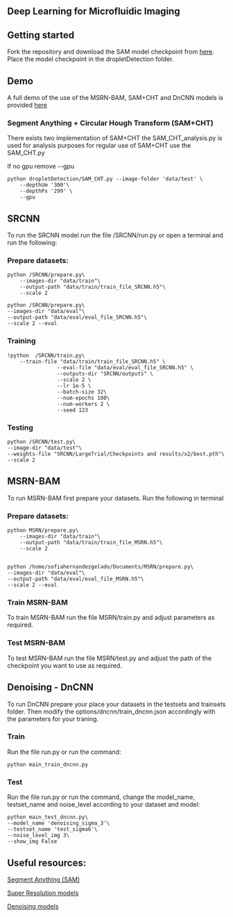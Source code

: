 ## Deep Learning for Microfluidic Imaging


## Getting started

Fork the repository and download the SAM model checkpoint from [here](https://dl.fbaipublicfiles.com/segment_anything/sam_vit_h_4b8939.pth). Place the model checkpoint in the dropletDetection folder.  




## Demo

A full demo of the use of the MSRN-BAM, SAM+CHT and DnCNN models is provided [here](Demo.ipynb) 


### Segment Anything + Circular Hough Transform (SAM+CHT)
There exists two implementation of SAM+CHT the SAM_CHT_analysis.py is used for analysis purposes for regular use of SAM+CHT use the SAM_CHT.py

If no gpu remove --gpu
```
python dropletDetection/SAM_CHT.py --image-folder 'data/test' \
    --depthUm '300'\
    --depthPx '299' \
    --gpu
```

## SRCNN

To run the SRCNN model run the file /SRCNN/run.py or open a terminal and run the following: 

### Prepare datasets:

```
python /SRCNN/prepare.py\
    --images-dir "data/train"\
    --output-path "data/train/train_file_SRCNN.h5"\
    --scale 2

python /SRCNN/prepare.py\
--images-dir "data/eval"\
--output-path "data/eval/eval_file_SRCNN.h5"\
--scale 2 --eval
```


### Training
```
!python  /SRCNN/train.py\
    --train-file "data/train/train_file_SRCNN.h5" \
                --eval-file "data/eval/eval_file_SRCNN.h5" \
                --outputs-dir "SRCNN/outputs" \
                --scale 2 \
                --lr 1e-5 \
                --batch-size 32\
                --num-epochs 100\
                --num-workers 2 \
                --seed 123
 ```

### Testing 
```                
python /SRCNN/test.py\
--image-dir "data/test"\
--weights-file "SRCNN/LargeTrial/Checkpoints and results/x2/best.pth"\
--scale 2
```


## MSRN-BAM

To run MSRN-BAM first prepare your datasets. Run the following in terminal

### Prepare datasets:
```
python MSRN/prepare.py\
    --images-dir "data/train"\
    --output-path "data/train/train_file_MSRN.h5"\
    --scale 2


python /home/sofiahernandezgelado/Documents/MSRN/prepare.py\
--images-dir "data/eval"\
--output-path "data/eval/eval_file_MSRN.h5"\
--scale 2 --eval

```

### Train MSRN-BAM

To train MSRN-BAM run the file MSRN/train.py and adjust parameters as required.

### Test MSRN-BAM

To test MSRN-BAM run the file MSRN/test.py and adjust the path of the checkpoint you want to use as required. 


## Denoising - DnCNN

To run DnCNN prepare your place your datasets in the testsets and trainsets folder. Then modify the options/dncnn/train_dncnn.json accordingly with the parameters for your traning. 

### Train
Run the file run.py or run the command:

```
python main_train_dncnn.py
```

### Test
Run the file run.py or run the command, change the model_name, testset_name and noise_level according to your dataset and model:


```
python main_test_dncnn.py\
--model_name 'denoising_sigma_3'\
--testset_name 'test_sigma6'\
--noise_level_img 3\
--show_img False
```


## Useful resources: 

[Segment Anything (SAM)](https://github.com/facebookresearch/segment-anything) 

[Super Resolution models](https://github.com/eugenesiow/super-image-data)

[Denoising models](https://github.com/cszn/KAIR)
